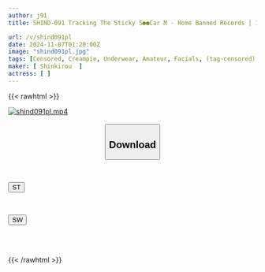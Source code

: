 ```yaml
---
author: j91
title: SHIND-091 Tracking The Sticky S●●Car M - Home Banned Records | 117 & 118

url: /v/shind091pl
date: 2024-11-07T01:20:00Z
image: "shind091pl.jpg"
tags: [Censored, Creampie, Underwear, Amateur, Facials, (tag-censored)	]
maker: [ Shinkirou  ]
actress: [ ]
---
```



{{< rawhtml >}}

<div class="video" data-videoid="d80QJ3MxLAtko1B">
    <a href="javascript:;">
        <img src="/v/shind091pl/shind091pl.jpg" width="WIDTH" height="HEIGHT" alt="shind091pl.mp4" loading="lazy">
    </a>
</div>

<script type="text/javascript" src="https://j91.asia/asset/on-demand-st.js"></script>

<br>
  <link rel="stylesheet" href="https://j91.asia/asset/bs5.css">
  
  <center>
  <button class="btn btn-primary" type="button" data-bs-toggle="collapse" data-bs-target=".multi-collapse" aria-expanded="false" aria-controls="multiCollapseExample1 multiCollapseExample2"><h2>Download</h2></button></center>
</p>
<div class="row">
  <div class="col">
    <div class="collapse multi-collapse" id="multiCollapseExample1">
      <div class="card card-body">
	      	      <br>
<div class="buttons">  
<p><a href="/v/shind091pl/st.html" target="_blank"><button class="btn-hover color-3"><i class="fa fa-download"></i> ST</button></a></p></div>
    </div>
  </div>
</div>
  <div class="col">
    <div class="collapse multi-collapse" id="multiCollapseExample2">
      <div class="card card-body">
	      <br>
<div class="buttons">
<p><a href="/v/shind091pl/sw.html" target="_blank"><button class="btn-hover color-2"><i class="fa fa-download"></i> SW</button></a></p></div>
<br><br>
      </div>
    </div>
  </div>
</div>

{{< /rawhtml >}}
